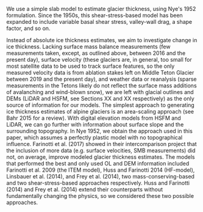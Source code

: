 We use a simple slab model to estimate glacier thickness, using Nye's 1952 formulation. Since the 1950s, this shear-stress-based model has been expanded to include variable basal shear stress, valley-wall drag, a shape factor, and so on. 

Instead of absolute ice thickness estimates, we aim to investigate change in ice thickness. 
Lacking surface mass balance measurements (few measurements taken, except, as outlined above, between 2016 and the present day), surface velocity (these glaciers are, in general, too small for most satellite data to be used to track surface features, so the only measured velocity data is from ablation stakes left on Middle Teton Glacier between 2019 and the present day), and weather data or reanalysis (sparse measurements in the Tetons likely do not reflect the surface mass additions of avalanching and wind-blown snow), we are left with glacial outlines and DEMs (LiDAR and HSFM, see Sections XX and XX respectively) as the only source of information for our models. 
The simplest approach to generating ice thickness estimates of alpine glaciers is an area-scaling approach (see Bahr 2015 for a review). 
With digital elevation models from HSFM and LiDAR, we can go further with information about surface slope and the surrounding topography.
In Nye 1952, we obtain the approach used in this paper, which assumes a perfectly plastic model with no topographical influence.
Farinotti et al. (2017) showed in their intercomparison project that the inclusion of more data (e.g. surface velocities, SMB measurements) did not, on average, improve modeled glacier thickness estimates. 
The models that performed the best and only used OL and DEM information included Farinotti et al. 2009 (the ITEM model), Huss and Farinotti 2014 (HF-model), Linsbauer et al. (2014), and Frey et al. (2014), two mass-conserving-based and two shear-stress-based approaches respectively. 
Huss and Farinotti (2014) and Frey et al. (2014) extend their counterparts without fundamentally changing the physics, so we considered these two possible approaches.


